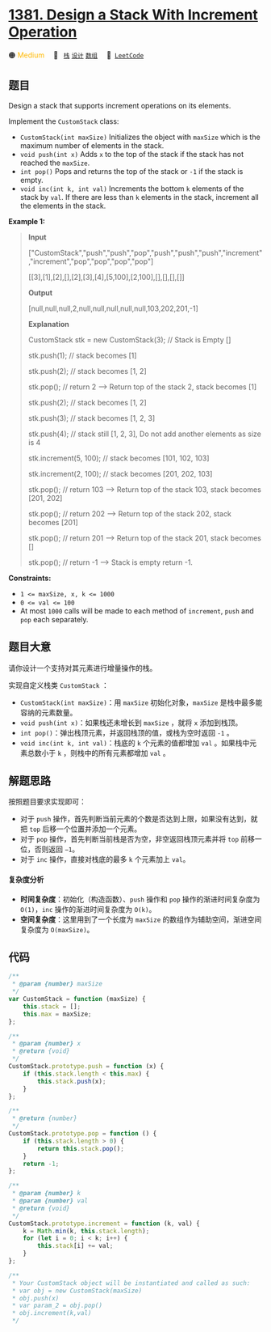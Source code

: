 # [1381. Design a Stack With Increment Operation](https://leetcode.com/problems/design-a-stack-with-increment-operation/)

🟠 <font color=#ffb800>Medium</font>&emsp; 🔖&ensp; [`栈`](/leetcode/outline/tag/stack.md) [`设计`](/leetcode/outline/tag/design.md) [`数组`](/leetcode/outline/tag/array.md)&emsp; 🔗&ensp;[`LeetCode`](https://leetcode.com/problems/design-a-stack-with-increment-operation/)

## 题目

Design a stack that supports increment operations on its elements.

Implement the `CustomStack` class:

- `CustomStack(int maxSize)` Initializes the object with `maxSize` which is the maximum number of elements in the stack.
- `void push(int x)` Adds `x` to the top of the stack if the stack has not reached the `maxSize`.
- `int pop()` Pops and returns the top of the stack or `-1` if the stack is empty.
- `void inc(int k, int val)` Increments the bottom `k` elements of the stack by `val`. If there are less than `k` elements in the stack, increment all the elements in the stack.

**Example 1:**

> **Input**
>
> ["CustomStack","push","push","pop","push","push","push","increment","increment","pop","pop","pop","pop"]
>
> [[3],[1],[2],[],[2],[3],[4],[5,100],[2,100],[],[],[],[]]
>
> **Output**
>
> [null,null,null,2,null,null,null,null,null,103,202,201,-1]
>
> **Explanation**
>
> CustomStack stk = new CustomStack(3); // Stack is Empty []
>
> stk.push(1); // stack becomes [1]
>
> stk.push(2); // stack becomes [1, 2]
>
> stk.pop(); // return 2 --> Return top of the stack 2, stack becomes [1]
>
> stk.push(2); // stack becomes [1, 2]
>
> stk.push(3); // stack becomes [1, 2, 3]
>
> stk.push(4); // stack still [1, 2, 3], Do not add another elements as size is 4
>
> stk.increment(5, 100); // stack becomes [101, 102, 103]
>
> stk.increment(2, 100); // stack becomes [201, 202, 103]
>
> stk.pop(); // return 103 --> Return top of the stack 103, stack becomes [201, 202]
>
> stk.pop(); // return 202 --> Return top of the stack 202, stack becomes [201]
>
> stk.pop(); // return 201 --> Return top of the stack 201, stack becomes []
>
> stk.pop(); // return -1 --> Stack is empty return -1.

**Constraints:**

- `1 <= maxSize, x, k <= 1000`
- `0 <= val <= 100`
- At most `1000` calls will be made to each method of `increment`, `push` and `pop` each separately.

## 题目大意

请你设计一个支持对其元素进行增量操作的栈。

实现自定义栈类 `CustomStack` ：

- `CustomStack(int maxSize)`：用 `maxSize` 初始化对象，`maxSize` 是栈中最多能容纳的元素数量。
- `void push(int x)`：如果栈还未增长到 `maxSize` ，就将 `x` 添加到栈顶。
- `int pop()`：弹出栈顶元素，并返回栈顶的值，或栈为空时返回 `-1` 。
- `void inc(int k, int val)`：栈底的 `k` 个元素的值都增加 `val` 。如果栈中元素总数小于 `k` ，则栈中的所有元素都增加 `val` 。

## 解题思路

按照题目要求实现即可：

- 对于 `push` 操作，首先判断当前元素的个数是否达到上限，如果没有达到，就把 `top` 后移一个位置并添加一个元素。
- 对于 `pop` 操作，首先判断当前栈是否为空，非空返回栈顶元素并将 `top` 前移一位，否则返回 `−1`。
- 对于 `inc` 操作，直接对栈底的最多 `k` 个元素加上 `val`。

#### 复杂度分析

- **时间复杂度**：初始化（构造函数）、`push` 操作和 `pop` 操作的渐进时间复杂度为 `O(1)`，`inc` 操作的渐进时间复杂度为 `O(k)`。
- **空间复杂度**：这里用到了一个长度为 `maxSize` 的数组作为辅助空间，渐进空间复杂度为 `O(maxSize)`。

## 代码

```javascript
/**
 * @param {number} maxSize
 */
var CustomStack = function (maxSize) {
	this.stack = [];
	this.max = maxSize;
};

/**
 * @param {number} x
 * @return {void}
 */
CustomStack.prototype.push = function (x) {
	if (this.stack.length < this.max) {
		this.stack.push(x);
	}
};

/**
 * @return {number}
 */
CustomStack.prototype.pop = function () {
	if (this.stack.length > 0) {
		return this.stack.pop();
	}
	return -1;
};

/**
 * @param {number} k
 * @param {number} val
 * @return {void}
 */
CustomStack.prototype.increment = function (k, val) {
	k = Math.min(k, this.stack.length);
	for (let i = 0; i < k; i++) {
		this.stack[i] += val;
	}
};

/**
 * Your CustomStack object will be instantiated and called as such:
 * var obj = new CustomStack(maxSize)
 * obj.push(x)
 * var param_2 = obj.pop()
 * obj.increment(k,val)
 */
```
